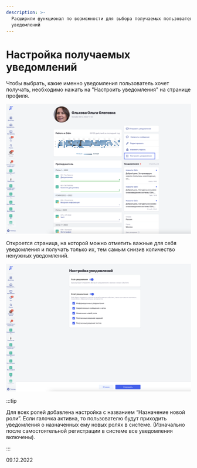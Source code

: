 ```yaml
---
description: >-
  Расширили функционал по возможности для выбора получаемых пользователями
  уведомлений
---
```


# Настройка получаемых уведомлений

Чтобы выбрать, какие именно уведомления пользователь хочет получать, необходимо нажать на "Настроить уведомления" на странице профиля.

![](<../../.gitbook/assets/image (115).png>)

Откроется страница, на которой можно отметить важные для себя уведомления и получать только их, тем самым снизив количество ненужных уведомлений.

![](<../../.gitbook/assets/image (125).png>)

:::tip 

Для всех ролей добавлена настройка с названием “Назначение новой роли”. Если галочка активна, то пользователю будут приходить уведомления о назначенных ему новых ролях в системе. (Изначально после самостоятельной регистрации в системе все уведомления включены).

:::

09.12.2022
